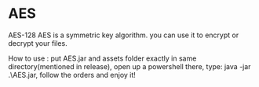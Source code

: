 # AES
AES-128
AES is a symmetric key algorithm.
you can use it to encrypt or decrypt your files.

How to use : 
put AES.jar and assets folder exactly in same directory(mentioned in release), 
open up a powershell there, 
type: java -jar .\AES.jar, 
follow the orders and enjoy it!
